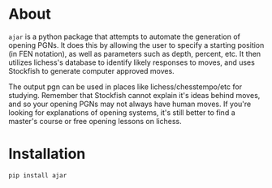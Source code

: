 
# About
`ajar` is a python package that attempts to automate the generation of opening PGNs. It does this by allowing the user to specify a starting position (in FEN notation), as well as parameters such as depth, percent, etc. It then utilizes lichess's database to identify likely responses to moves, and uses Stockfish to generate computer approved moves.

The output pgn can be used in places like lichess/chesstempo/etc for studying. Remember that Stockfish cannot explain it's ideas behind moves, and so your opening PGNs may not always have human moves. If you're looking for explanations of opening systems, it's still better to find a master's course or free opening lessons on lichess.

# Installation
```bash
pip install ajar
```